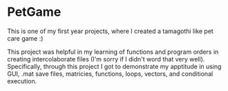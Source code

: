 # PetGame
This is one of my first year projects, where I created a tamagothi like pet care game :)

This project was helpful in my learning of functions and program orders in creating intercolaborate files (I'm sorry if I didn't word that very well).
Specifically, through this project I got to demonstrate my apptitude in using GUI, .mat save files, matricies, functions, loops, vectors, and conditional execution.
